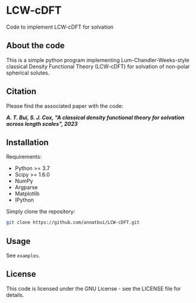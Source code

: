 # LCW-cDFT

Code to implement LCW-cDFT for solvation

## About the code

This is a simple python program implementing Lum-Chandler-Weeks-style classical Density Functional Theory (LCW-cDFT) for solvation of non-polar spherical solutes.

## Citation

Please find the associated paper with the code:

***A. T. Bui, S. J. Cox, "A classical density functional theory for solvation across length scales", 2023***

## Installation

Requirements:
- Python >= 3.7
- Scipy >= 1.6.0
- NumPy
- Argparse
- Matplotlib
- IPython

Simply clone the repository:
   ```sh
   git clone https://github.com/annatbui/LCW-cDFT.git
   ```

## Usage

See `examples`. 


## License

This code is licensed under the GNU License - see the LICENSE file for details.
